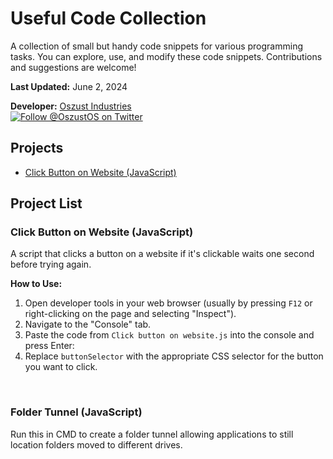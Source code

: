 # Useful Code Collection

A collection of small but handy code snippets for various programming tasks. You can explore, use, and modify these code snippets. Contributions and suggestions are welcome!

**Last Updated:** June 2, 2024

**Developer:** [Oszust Industries](https://github.com/Oszust-Industries)  
[![Follow @OszustOS on Twitter](https://img.shields.io/twitter/url/https/twitter.com/bukotsunikki.svg?style=social&label=Follow%20%40OszustOS)](https://twitter.com/OszustOS)

## Projects
- [Click Button on Website (JavaScript)](https://github.com/Oszust-Industries/Useful-Code-Collection/blob/main/README.md#click-button-on-website-javascript)

## Project List

### Click Button on Website (JavaScript)

A script that clicks a button on a website if it's clickable waits one second before trying again.

**How to Use:**
1. Open developer tools in your web browser (usually by pressing `F12` or right-clicking on the page and selecting "Inspect").
2. Navigate to the "Console" tab.
3. Paste the code from `Click button on website.js` into the console and press Enter:
4. Replace `buttonSelector` with the appropriate CSS selector for the button you want to click.
<br />

### Folder Tunnel (JavaScript)

Run this in CMD to create a folder tunnel allowing applications to still location folders moved to different drives.
<br />

